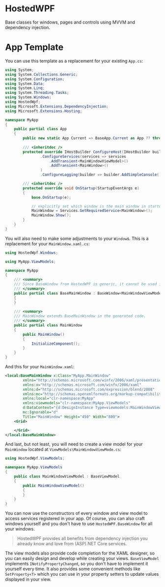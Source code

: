 HostedWPF
===

Base classes for windows, pages and controls using MVVM and dependency injection.

App Template
==

You can use this template as a replacement for your existing `App.cs`:

```csharp
using System;
using System.Collections.Generic;
using System.Configuration;
using System.Data;
using System.Linq;
using System.Threading.Tasks;
using System.Windows;
using HostedWpf;
using Microsoft.Extensions.DependencyInjection;
using Microsoft.Extensions.Hosting;

namespace MyApp
{
    public partial class App
    {
        public new static App Current => BaseApp.Current as App ?? throw new ApplicationException("Current Application is not an App instance!");
        
        /// <inheritdoc />
        protected override IHostBuilder ConfigureHost(IHostBuilder builder) => builder
                .ConfigureServices(services => services
                    .AddTransient<MainWindowViewModel>()
                    .AddTransient<MainWindow>()
                )
                .ConfigureLogging(builder => builder.AddSimpleConsole());

        /// <inheritdoc />
        protected override void OnStartup(StartupEventArgs e)
        {
            base.OnStartup(e);

            // explicitly set which window is the main window in startup
            MainWindow = Services.GetRequiredService<MainWindow>();
            MainWindow.Show();
        }
    }
}
```

You will also need to make some adjustments to your `Window`s. This is a replacement for your `MainWindow.xaml.cs`:

```csharp
using HostedWpf.Windows;

using MyApp.ViewModels;

namespace MyApp
{
    /// <summary>
    /// Since BaseWindow from HostedWPF is generic, it cannot be used in XAML. This intermediate class is needed for the WPF designer to work.
    /// </summary>
    public partial class BaseMainWindow : BaseWindow<MainWindowViewModel>
    {
    }
    
    /// <summary>
    /// MainWindow extends BaseMainWindow in the generated code.
    /// </summary>
    public partial class MainWindow
    {
        public MainWindow()
        {
            InitializeComponent();
        }
    }
}

```

And this for your `MainWindow.xaml`:

```xml
<local:BaseMainWindow x:Class="MyApp.MainWindow"
        xmlns="http://schemas.microsoft.com/winfx/2006/xaml/presentation"
        xmlns:x="http://schemas.microsoft.com/winfx/2006/xaml"
        xmlns:d="http://schemas.microsoft.com/expression/blend/2008"
        xmlns:mc="http://schemas.openxmlformats.org/markup-compatibility/2006"
        xmlns:local="clr-namespace:MyApp"
        xmlns:viewmodels="clr-namespace:MyApp.ViewModels"
        d:DataContext="{d:DesignInstance Type=viewmodels:MainWindowViewModel}"
        mc:Ignorable="d"
        Title="MainWindow" Height="450" Width="800">
    <Grid>

    </Grid>
</local:BaseMainWindow>
```

And last, but not least, you will need to create a view model for your `MainWindow` located at `ViewModels\MainWindowViewMode.cs`:

```csharp
using HostedWpf.ViewModels;

namespace MyApp.ViewModels
{
    public class MainWindowViewModel : BaseViewModel
    {
        public MainWindowViewModel()
        {
        }
    }
}

```

You can now use the constructors of every window and view model to access services registered in your app.
Of course, you can also craft windows yourself and you don't have to use `HostedWPF.BaseWindow` for all your windows.


> HostedWPF provides all benefits from dependency injection you already know and love from (ASP).NET Core services.

The view models also provide code completion for the XAML designer, so you can easily design and develop while creating your views.
`BaseViewModel` implements `INotifyPropertyChanged`, so you don't have to implement it yourself every time. It also provides
some convenient methods like `SetProperty<T>` which you can use in your property setters to update values displayed in your view.
